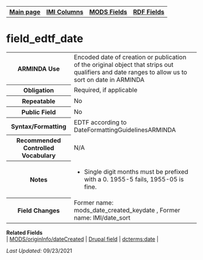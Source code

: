 <!DOCTYPE html>
<html>

<body>
<table style="width:100%">
  <tr>
    <th><a href="index.md">Main page</a></th>
	<th><a href="IMI.md">IMI Columns</a></th>
    <th><a href="MODS.md">MODS Fields</a></th>
    <th><a href="RDF.md">RDF Fields</a></th>
  </tr>
</table>

<h1>field_edtf_date</h1>
<table>
<tr>
	<th>ARMINDA Use</th>
	<td>Encoded date of creation or publication of the original object that strips out qualifiers and date ranges to allow us to sort on date in ARMINDA</td>
</tr>
<tr>
	<th>Obligation</th>
	<td>Required, if applicable</td>
</tr>
<tr>
	<th>Repeatable</th>
	<td>No</td>
</tr>
<tr>
	<th>Public Field</th>
	<td>No</td>
</tr>
<tr>
	<th>Syntax/Formatting</th>
	<td>EDTF according to DateFormattingGuidelinesARMINDA </td>
</tr>
<tr>
	<th>Recommended Controlled Vocabulary</th>
	<td>N/A</td>
</tr>
<tr>
	<th>Notes</th>
	<td>
		<ul>
			<li>Single digit months must be prefixed with a 0. 1955-5 fails, 1955-05 is fine.</li>
		</ul>
	</td>
</tr>
<tr>
	<th>Field Changes</th>
	<td>Former name: mods_date_created_keydate , Former name: IMI/date_sort</td>
</tr>
</table>
<dl>
	<dt><b>Related Fields</b></dt>
		| <a href="mods.originInfo.dateCreated.md">MODS/originInfo/dateCreated</a> | <a href="DrupalFields.md">Drupal field</a> | <a href="rdf.dcterms.date.md">dcterms:date</a> |
</dl>
<p><i>Last Updated: </i>09/23/2021</p>
</body>
</html>